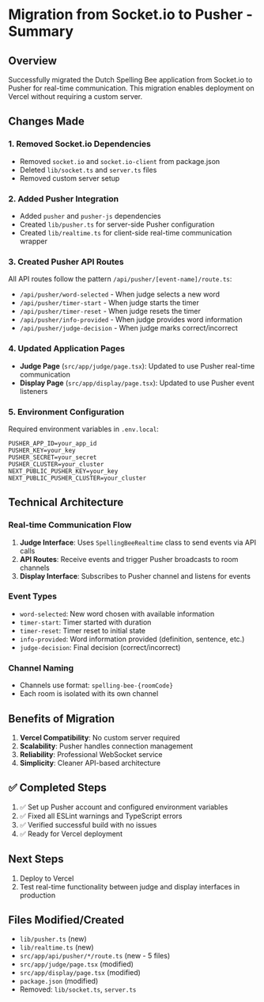 # Migration from Socket.io to Pusher - Summary

## Overview

Successfully migrated the Dutch Spelling Bee application from Socket.io to Pusher for real-time communication. This migration enables deployment on Vercel without requiring a custom server.

## Changes Made

### 1. Removed Socket.io Dependencies

-   Removed `socket.io` and `socket.io-client` from package.json
-   Deleted `lib/socket.ts` and `server.ts` files
-   Removed custom server setup

### 2. Added Pusher Integration

-   Added `pusher` and `pusher-js` dependencies
-   Created `lib/pusher.ts` for server-side Pusher configuration
-   Created `lib/realtime.ts` for client-side real-time communication wrapper

### 3. Created Pusher API Routes

All API routes follow the pattern `/api/pusher/[event-name]/route.ts`:

-   `/api/pusher/word-selected` - When judge selects a new word
-   `/api/pusher/timer-start` - When judge starts the timer
-   `/api/pusher/timer-reset` - When judge resets the timer
-   `/api/pusher/info-provided` - When judge provides word information
-   `/api/pusher/judge-decision` - When judge marks correct/incorrect

### 4. Updated Application Pages

-   **Judge Page** (`src/app/judge/page.tsx`): Updated to use Pusher real-time communication
-   **Display Page** (`src/app/display/page.tsx`): Updated to use Pusher event listeners

### 5. Environment Configuration

Required environment variables in `.env.local`:

```
PUSHER_APP_ID=your_app_id
PUSHER_KEY=your_key
PUSHER_SECRET=your_secret
PUSHER_CLUSTER=your_cluster
NEXT_PUBLIC_PUSHER_KEY=your_key
NEXT_PUBLIC_PUSHER_CLUSTER=your_cluster
```

## Technical Architecture

### Real-time Communication Flow

1. **Judge Interface**: Uses `SpellingBeeRealtime` class to send events via API calls
2. **API Routes**: Receive events and trigger Pusher broadcasts to room channels
3. **Display Interface**: Subscribes to Pusher channel and listens for events

### Event Types

-   `word-selected`: New word chosen with available information
-   `timer-start`: Timer started with duration
-   `timer-reset`: Timer reset to initial state
-   `info-provided`: Word information provided (definition, sentence, etc.)
-   `judge-decision`: Final decision (correct/incorrect)

### Channel Naming

-   Channels use format: `spelling-bee-{roomCode}`
-   Each room is isolated with its own channel

## Benefits of Migration

1. **Vercel Compatibility**: No custom server required
2. **Scalability**: Pusher handles connection management
3. **Reliability**: Professional WebSocket service
4. **Simplicity**: Cleaner API-based architecture

## ✅ Completed Steps

1. ✅ Set up Pusher account and configured environment variables
2. ✅ Fixed all ESLint warnings and TypeScript errors
3. ✅ Verified successful build with no issues
4. ✅ Ready for Vercel deployment

## Next Steps

1. Deploy to Vercel
2. Test real-time functionality between judge and display interfaces in production

## Files Modified/Created

-   `lib/pusher.ts` (new)
-   `lib/realtime.ts` (new)
-   `src/app/api/pusher/*/route.ts` (new - 5 files)
-   `src/app/judge/page.tsx` (modified)
-   `src/app/display/page.tsx` (modified)
-   `package.json` (modified)
-   Removed: `lib/socket.ts`, `server.ts`
